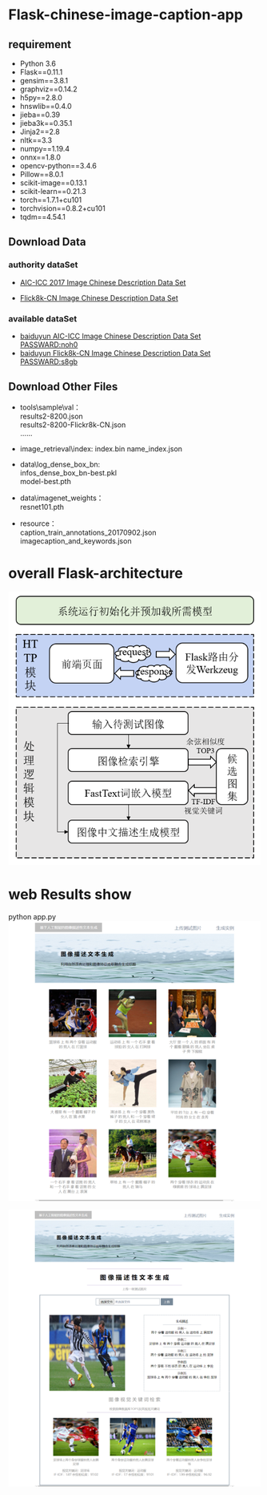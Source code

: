 # Flask-chinese-image-caption-app

## requirement
*  Python 3.6  
*  Flask==0.11.1  
*  gensim==3.8.1  
*  graphviz==0.14.2  
*  h5py==2.8.0  
*  hnswlib==0.4.0  
*  jieba==0.39  
*  jieba3k==0.35.1  
*  Jinja2==2.8  
*  nltk==3.3  
*  numpy==1.19.4  
*  onnx==1.8.0  
*  opencv-python==3.4.6  
*  Pillow==8.0.1  
*  scikit-image==0.13.1  
*  scikit-learn==0.21.3  
*  torch==1.7.1+cu101  
*  torchvision==0.8.2+cu101  
*  tqdm==4.54.1  

## Download Data

### authority dataSet
*  [AIC-ICC 2017 Image Chinese Description Data Set](https://challenger.ai/?lan=zh)

*  [Flick8k-CN Image Chinese Description Data Set](http://lixirong.net/datasets/flickr8kcn)

### available dataSet

*  [baiduyun AIC-ICC Image Chinese Description Data Set PASSWARD:noh0](https://pan.baidu.com/s/1T2gVLgo8Q5qGeFfKLEsBYw)   
*  [baiduyun Flick8k-CN Image Chinese Description Data Set PASSWARD:s8gb](https://pan.baidu.com/s/1T2gVLgo8Q5qGeFfKLEsBYw) 


## Download Other Files

*  tools\sample\val：  
results2-8200.json  
results2-8200-Flickr8k-CN.json  
......  


*  image_retrieval\index:
index.bin
name_index.json


*  data\log_dense_box_bn:  
infos_dense_box_bn-best.pkl  
model-best.pth  


*  data\imagenet_weights：  
resnet101.pth  


*  resource：  
caption_train_annotations_20170902.json  
imagecaption_and_keywords.json  

# overall Flask-architecture

![Flask-architecture](https://github.com/cxingstar/Flask-chinese-image-caption-app/blob/master/Flask-architecture.png)

# web Results show
python app.py  
![web-results](https://github.com/cxingstar/Flask-chinese-image-caption-app/blob/master/web-results.png)

![web-results2](https://github.com/cxingstar/Flask-chinese-image-caption-app/blob/master/web-results2.png)
